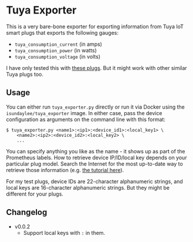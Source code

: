 # Tuya Exporter

This is a very bare-bone exporter for exporting information from Tuya IoT
smart plugs that exports the following gauges:

- `tuya_consumption_current` (in amps)
- `tuya_consumption_power` (in watts)
- `tuya_consumption_voltage` (in volts)

I have only tested this with [these
plugs](https://www.amazon.com/gp/product/B07CVPKD8Z/ref=ppx_yo_dt_b_search_asin_title?ie=UTF8&psc=1).
But it might work with other similar Tuya plugs too.

## Usage

You can either run `tuya_exporter.py` directly or run it via Docker using the
`isundaylee/tuya_exporter` image. In either case, pass the device
configuration as arguments on the command line with this format:

```
$ tuya_exporter.py <name1>:<ip1>:<device_id1>:<local_key1> \
    <name2>:<ip2>:<device_id2>:<local_key2> \
    ...
```

You can specify anything you like as the name - it shows up as part of the
Prometheus labels. How to retrieve device IP/ID/local key depends on your
particular plug model. Search the Internet for the most up-to-date way to
retrieve those information (e.g. [the tutorial
here](https://github.com/iRayanKhan/homebridge-tuya/wiki/Get-Local-Keys-for-your-devices)).

For my test plugs, device IDs are 22-character alphanumeric strings, and
local keys are 16-character alphanumeric strings. But they might be different
for your plugs.

## Changelog

- v0.0.2
    - Support local keys with `:` in them.

